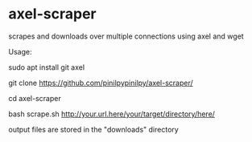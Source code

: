 # axel-scraper
scrapes and downloads over multiple connections using axel and wget

Usage:

sudo apt install git axel

git clone https://github.com/pinilpypinilpy/axel-scraper/

cd axel-scraper

bash scrape.sh http://your.url.here/your/target/directory/here/

output files are stored in the "downloads" directory


